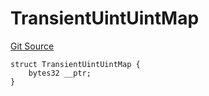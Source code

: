 # TransientUintUintMap
[Git Source](https://github.com/lidofinance/community-staking-module/blob/ef5c94eed5211bf6c350512cf569895da670f26c/src/lib/TransientUintUintMapLib.sol)


```solidity
struct TransientUintUintMap {
    bytes32 __ptr;
}
```

